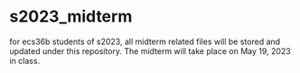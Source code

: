 # s2023_midterm
for ecs36b students of s2023, all midterm related files will be stored and updated under this repository.
The midterm will take place on May 19, 2023 in class.
